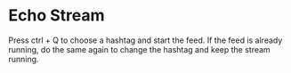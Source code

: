 # Echo Stream

Press ctrl + Q to choose a hashtag and start the feed. If the feed is already running, do the same again to change the hashtag and keep the stream running.
